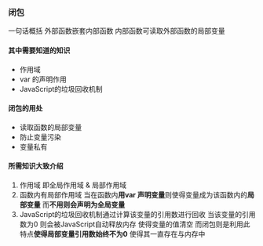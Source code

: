 ### **闭包**



一句话概括 外部函数嵌套内部函数 内部函数可读取外部函数的局部变量

#### **其中需要知道的知识**

- 作用域
- var 的声明作用
- JavaScript的垃圾回收机制

#### 闭包的用处

- 读取函数的局部变量
- 防止变量污染
- 变量私有



#### 所需知识大致介绍

1. 作用域 即全局作用域 & 局部作用域
2. 函数内有局部作用域 当在函数内**用var 声明变量**则使得变量成为该函数内的**局部变量** 而**不用则会声明为全局变量**
3. JavaScript的垃圾回收机制通过计算该变量的引用数进行回收 当该变量的引用数为0 则会被JavaScript自动释放内存 使得变量的值清空 而闭包则是利用此特点**使得局部变量引用数始终不为0** 使得其一直存在与内存中







